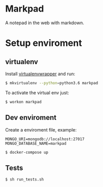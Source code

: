 # Markpad

A notepad in the web with markdown.

# Setup enviroment

## virtualenv

Install [virtualenvwrapper](https://virtualenvwrapper.readthedocs.io/en/latest/]) and run:

```bash
$ mkvirtualenv --python=python3.6 markpad
```

To activate the virtual env just:

```bash
$ workon markpad
```

## Dev enviroment

Create a enviroment file, example:
```
MONGO_URI=mongodb://localhost:27017
MONGO_DATABASE_NAME=markpad
```

```bash
$ docker-compose up
```

## Tests

```bash
$ sh run_tests.sh
```
